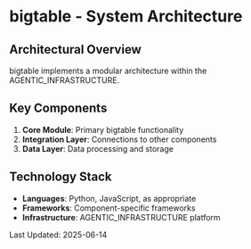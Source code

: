 # bigtable - System Architecture

## Architectural Overview

bigtable implements a modular architecture within the AGENTIC_INFRASTRUCTURE.

## Key Components

1. **Core Module**: Primary bigtable functionality
2. **Integration Layer**: Connections to other components
3. **Data Layer**: Data processing and storage

## Technology Stack

- **Languages**: Python, JavaScript, as appropriate
- **Frameworks**: Component-specific frameworks
- **Infrastructure**: AGENTIC_INFRASTRUCTURE platform

Last Updated: 2025-06-14
